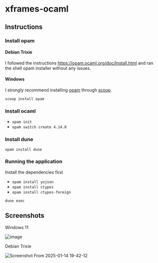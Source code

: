 # xframes-ocaml

## Instructions

### Install opam

#### Debian Trixie

I followed the instructions https://opam.ocaml.org/doc/Install.html and ran the shell opam installer without any issues.

#### Windows

I strongly recommend installing [opam](https://opam.ocaml.org/) through [scoop](https://scoop.sh/).

`scoop install opam`

### Install ocaml

- `opam init`
- `opam switch create 4.14.0`

### Install dune

`opam install dune`

### Running the application

Install the dependencies first

- `opam install yojson`
- `opam install ctypes`
- `opam install ctypes-foreign`

`dune exec`

## Screenshots

Windows 11

![image](https://github.com/user-attachments/assets/da0d2f3b-43c9-4448-a079-4cf4db95e101)

Debian Trixie

![Screenshot From 2025-01-14 19-42-12](https://github.com/user-attachments/assets/9cb87ed5-f9e6-4065-aded-3c4cb6cbb61c)

